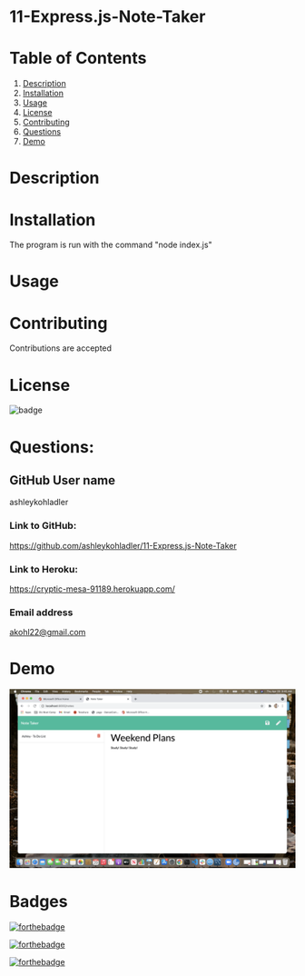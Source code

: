 # 11-Express.js-Note-Taker

# Table of Contents
  
  1. [Description](#Description)
  2. [Installation](#Installation)
  3. [Usage](#Usage)
  4. [License](#License)
  5. [Contributing](#Contributing)
  6. [Questions](#Questions)
  7. [Demo](#Demo)


  # Description 
  

  # Installation
  The program is run with the command "node index.js"

  # Usage
  

  # Contributing
  Contributions are accepted
  

  # License
  ![badge](https://img.shields.io/badge/license-MIT-brightgreen)
  

  # Questions:
  ## GitHub User name 
  ashleykohladler
  ### Link to GitHub:
https://github.com/ashleykohladler/11-Express.js-Note-Taker

  ### Link to Heroku:
  https://cryptic-mesa-91189.herokuapp.com/

  ### Email address 
  akohl22@gmail.com

  # Demo
  ![screenshot](public/assets/images/note.png)

  # Badges

  [![forthebadge](https://forthebadge.com/images/badges/built-with-love.svg)](https://forthebadge.com)

  [![forthebadge](https://forthebadge.com/images/badges/uses-html.svg)](https://forthebadge.com)

[![forthebadge](https://forthebadge.com/images/badges/made-with-javascript.svg)](https://forthebadge.com)